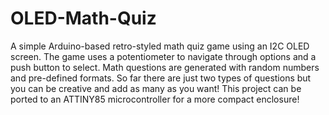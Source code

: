 # OLED-Math-Quiz
A simple Arduino-based retro-styled math quiz game using an I2C OLED screen. The game uses a potentiometer to navigate through options and a push button to select.
Math questions are generated with random numbers and pre-defined formats. So far there are just two types of questions but you can be creative and add as many as you want!
This project can be ported to an ATTINY85 microcontroller for a more compact enclosure!

